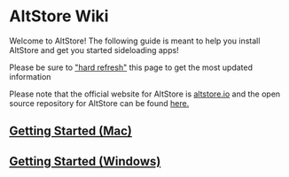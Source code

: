 # AltStore Wiki

Welcome to AltStore! The following guide is meant to help you install AltStore and get you started sideloading apps!

Please be sure to ["hard refresh"](https://docs.gitbook.com/resources/faq/how-to-hard-refresh-your-browser#:\~:text=Firefox-,If%20you%20use%20Windows%2C%20hold%20the%20CTRL%20key%20and%20press,SHIFT%20keys%20and%20press%20R.) this page to get the most updated information

Please note that the official website for AltStore is [altstore.io](https://altstore.io) and the open source repository for AltStore can be found [here.](https://github.com/rileytestut/AltStore)

## [Getting Started (Mac)](broken-reference)

## [Getting Started (Windows)](getting-started-windows/how-to-install-altstore-windows.md)

